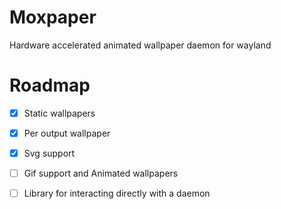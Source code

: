 # Moxpaper

Hardware accelerated animated wallpaper daemon for wayland

# Roadmap

- [x] Static wallpapers
- [x] Per output wallpaper
- [x] Svg support
- [ ] Gif support and Animated wallpapers
- [ ] Library for interacting directly with a daemon

